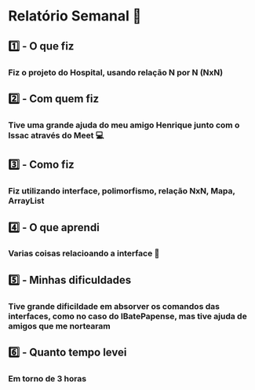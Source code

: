 # Relatório Semanal 🏢

## :one: - O que fiz

### Fiz o projeto do Hospital, usando relação N por N (NxN)

## :two: - Com quem fiz

### Tive uma grande ajuda do meu amigo Henrique junto com o Issac através do Meet 💻

## :three: - Como fiz

### Fiz utilizando interface, polimorfismo, relação NxN, Mapa, ArrayList

## :four: - O que aprendi

### Varias coisas relacioando a interface 🧐

## :five: - Minhas dificuldades

### Tive grande dificildade em absorver os comandos das interfaces, como no caso do IBatePapense, mas tive ajuda de amigos que me nortearam

## :six: - Quanto tempo levei

### Em torno de 3️ horas
